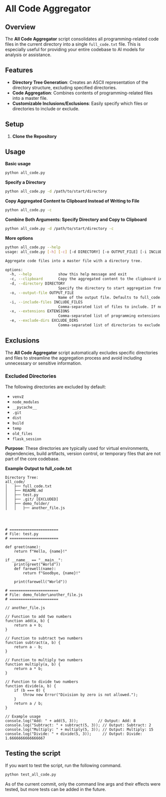 # All Code Aggregator

## Overview

The **All Code Aggregator** script consolidates all programming-related code files in the current directory into a single `full_code.txt` file. This is especially useful for providing your entire codebase to AI models for analysis or assistance.

## Features

- **Directory Tree Generation**: Creates an ASCII representation of the directory structure, excluding specified directories.
- **Code Aggregation**: Combines contents of programming-related files into a master file.
- **Customizable Inclusions/Exclusions**: Easily specify which files or directories to include or exclude.

## Setup

1. **Clone the Repository**

## Usage
**Basic usage**
```bash
python all_code.py
```

**Specify a Directory**
```bash
python all_code.py -d /path/to/start/directory
```

**Copy Aggregated Content to Clipboard Instead of Writing to File**
```bash
python all_code.py -c
```

**Combine Both Arguments: Specify Directory and Copy to Clipboard**
```bash
python all_code.py -d /path/to/start/directory -c
```

**More options**
```bash
python all_code.py --help
usage: all_code.py [-h] [-c] [-d DIRECTORY] [-o OUTPUT_FILE] [-i INCLUDE_FILES] [-x EXTENSIONS] [-e EXCLUDE_DIRS]

Aggregate code files into a master file with a directory tree.

options:
  -h, --help            show this help message and exit
  -c, --clipboard       Copy the aggregated content to the clipboard instead of writing to a file.
  -d, --directory DIRECTORY
                        Specify the directory to start aggregation from. Defaults to the current working directory.
  -o, --output-file OUTPUT_FILE
                        Name of the output file. Defaults to full_code.txt.
  -i, --include-files INCLUDE_FILES
                        Comma-separated list of files to include. If not provided, all files are included.
  -x, --extensions EXTENSIONS
                        Comma-separated list of programming extensions to use. Replaces the default set if provided.
  -e, --exclude-dirs EXCLUDE_DIRS
                        Comma-separated list of directories to exclude. Replaces the default set if provided.
```

## Exclusions

The **All Code Aggregator** script automatically excludes specific directories and files to streamline the aggregation process and avoid including unnecessary or sensitive information.

### Excluded Directories

The following directories are excluded by default:

- `venv`z
- `node_modules`
- `__pycache__`
- `.git`
- `dist`
- `build`
- `temp`
- `old_files`
- `flask_session`

**Purpose**: These directories are typically used for virtual environments, dependencies, build artifacts, version control, or temporary files that are not part of the core codebase.

**Example Output to full_code.txt**
```
Directory Tree:
all_code/
│   ├── full_code.txt
│   ├── README.md
│   ├── test.py
│   ├── .git/ [EXCLUDED]
│   ├── demo_folder/
│   │   ├── another_file.js




# ======================
# File: test.py
# ======================

def greet(name):
    return f"Hello, {name}!"

if __name__ == "__main__":
    print(greet("World"))
    def farewell(name):
        return f"Goodbye, {name}!"

    print(farewell("World"))

# ======================
# File: demo_folder\another_file.js
# ======================

// another_file.js

// Function to add two numbers
function add(a, b) {
    return a + b;
}

// Function to subtract two numbers
function subtract(a, b) {
    return a - b;
}

// Function to multiply two numbers
function multiply(a, b) {
    return a * b;
}

// Function to divide two numbers
function divide(a, b) {
    if (b === 0) {
        throw new Error("Division by zero is not allowed.");
    }
    return a / b;
}

// Example usage
console.log("Add: " + add(5, 3));         // Output: Add: 8
console.log("Subtract: " + subtract(5, 3)); // Output: Subtract: 2
console.log("Multiply: " + multiply(5, 3)); // Output: Multiply: 15
console.log("Divide: " + divide(5, 3));     // Output: Divide: 1.6666666666666667
```


## Testing the script

If you want to test the script, run the following command.

```bash
python test_all_code.py
```

As of the current commit, only the command line args and their effects were tested, but more tests can be added in the future.